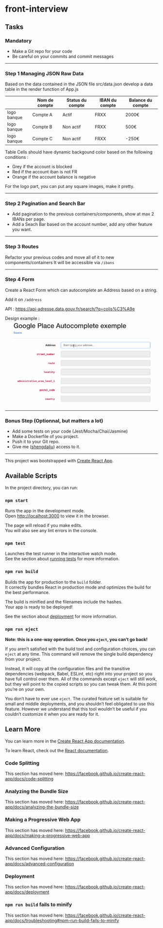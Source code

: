 # front-interview

## Tasks

### Mandatory

- Make a Git repo for your code
- Be careful on your commits and commit messages

---

### Step 1 Managing JSON Raw Data

Based on the data contained in the JSON file src/data.json develop a data table in the render function of App.js

|             | Nom de compte | Status du compte | IBAN du compte | Balance du compte |
|-------------|---------------|------------------|----------------|-------------------|
| logo banque | Compte A      | Actif            | FRXX           | 2000€             |
| logo banque | Compte B      | Non actif        | FRXX           | 500€              |
| logo banque | Compte C      | Non actif        | FRXX           | -250€             |


Table Cells should have dynamic backgound color based on the following conditions :

- Grey if the account is blocked
- Red if the account iban is not FR
- Orange if the account balance is negative

For the logo part, you can put any square images, make it pretty.

---

### Step 2 Pagination and Search Bar

- Add pagination to the previous containers/components, show at max 2 IBANs per page.
- Add a Seach Bar based on the account number, add any other feature you want.

---

### Step 3 Routes

Refactor your previous codes and move all of it to new components/containers
It will be accessible via `/ibans`

---

### Step 4 Form

Create a React Form which can autocomplete an Address based on a string.

Add it on `/address`

API : https://api-adresse.data.gouv.fr/search/?q=colis%C3%A9e

Design example : 
![Address Form](./public/address.gif)

---

### Bonus Step (Optionnal, but matters a lot)

- Add some tests on your code (Jest/Mocha/Chai/Jasmine)
- Make a Dockerfile of you project.  
- Push it to your Git repo.  
- Give me ([shengdaliu](https://github.com/shengdaliu)) access to it.

---

This project was bootstrapped with [Create React App](https://github.com/facebook/create-react-app).

## Available Scripts

In the project directory, you can run:

### `npm start`

Runs the app in the development mode.<br />
Open [http://localhost:3000](http://localhost:3000) to view it in the browser.

The page will reload if you make edits.<br />
You will also see any lint errors in the console.

### `npm test`

Launches the test runner in the interactive watch mode.<br />
See the section about [running tests](https://facebook.github.io/create-react-app/docs/running-tests) for more information.

### `npm run build`

Builds the app for production to the `build` folder.<br />
It correctly bundles React in production mode and optimizes the build for the best performance.

The build is minified and the filenames include the hashes.<br />
Your app is ready to be deployed!

See the section about [deployment](https://facebook.github.io/create-react-app/docs/deployment) for more information.

### `npm run eject`

**Note: this is a one-way operation. Once you `eject`, you can’t go back!**

If you aren’t satisfied with the build tool and configuration choices, you can `eject` at any time. This command will remove the single build dependency from your project.

Instead, it will copy all the configuration files and the transitive dependencies (webpack, Babel, ESLint, etc) right into your project so you have full control over them. All of the commands except `eject` will still work, but they will point to the copied scripts so you can tweak them. At this point you’re on your own.

You don’t have to ever use `eject`. The curated feature set is suitable for small and middle deployments, and you shouldn’t feel obligated to use this feature. However we understand that this tool wouldn’t be useful if you couldn’t customize it when you are ready for it.

## Learn More

You can learn more in the [Create React App documentation](https://facebook.github.io/create-react-app/docs/getting-started).

To learn React, check out the [React documentation](https://reactjs.org/).

### Code Splitting

This section has moved here: https://facebook.github.io/create-react-app/docs/code-splitting

### Analyzing the Bundle Size

This section has moved here: https://facebook.github.io/create-react-app/docs/analyzing-the-bundle-size

### Making a Progressive Web App

This section has moved here: https://facebook.github.io/create-react-app/docs/making-a-progressive-web-app

### Advanced Configuration

This section has moved here: https://facebook.github.io/create-react-app/docs/advanced-configuration

### Deployment

This section has moved here: https://facebook.github.io/create-react-app/docs/deployment

### `npm run build` fails to minify

This section has moved here: https://facebook.github.io/create-react-app/docs/troubleshooting#npm-run-build-fails-to-minify
